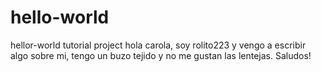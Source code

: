 # hello-world
hellor-world tutorial project
hola carola, soy rolito223 y vengo a escribir algo sobre mi, tengo un buzo tejido y no me gustan las lentejas.
Saludos!
